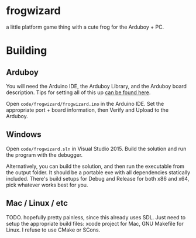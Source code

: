 # frogwizard
a little platform game thing with a cute frog for the Arduboy + PC.

# Building

## Arduboy

You will need the Arduino IDE, the Arduboy Library, and the Arduboy board description. Tips for setting all of this up [can be found here](http://community.arduboy.com/t/arduboy-quick-start-guide/725).

Open `code/frogwizard/frogwizard.ino` in the Arduino IDE. Set the appropriate port + board information, then Verify and Upload to the Arduboy.

## Windows

Open `code/frogwizard.sln` in Visual Studio 2015. Build the solution and run the program with the debugger.

Alternatively, you can build the solution, and then run the executable from the output folder. It should be a portable exe with all dependencies statically included. There's build setups for Debug and Release for both x86 and x64, pick whatever works best for you.

## Mac / Linux / etc

TODO. hopefully pretty painless, since this already uses SDL. Just need to setup the appropriate build files: xcode project for Mac, GNU Makefile for Linux. I refuse to use CMake or SCons.
